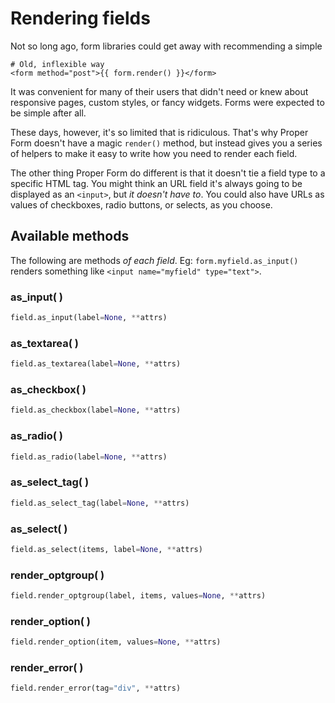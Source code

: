 
# Rendering fields

Not so long ago, form libraries could get away with recommending a simple

```html+jinja
# Old, inflexible way
<form method="post">{{ form.render() }}</form>
```

It was convenient for many of their users that didn't need or knew about responsive pages, custom styles, or fancy widgets. Forms were expected to be simple after all.

These days, however, it's so limited that is ridiculous. That's why Proper Form doesn't have a magic `render()` method, but instead gives you a series of helpers to make it easy to write how you need to render each field.

The other thing Proper Form do different is that it doesn't tie a field type to a specific HTML tag. You might think an URL field it's always going to be displayed as an `<input>`, but *it doesn't have to*. You could also have URLs as values of checkboxes, radio buttons, or selects, as you choose.


## Available methods

The following are methods *of each field*. Eg: `form.myfield.as_input()` renders something like `<input name="myfield" type="text">`.

### as_input( )

```python
field.as_input(label=None, **attrs)
```


### as_textarea( )

```python
field.as_textarea(label=None, **attrs)
```


### as_checkbox( )

```python
field.as_checkbox(label=None, **attrs)
```


### as_radio( )

```python
field.as_radio(label=None, **attrs)
```


### as_select_tag( )

```python
field.as_select_tag(label=None, **attrs)
```


### as_select( )

```python
field.as_select(items, label=None, **attrs)
```


### render_optgroup( )

```python
field.render_optgroup(label, items, values=None, **attrs)
```


### render_option( )

```python
field.render_option(item, values=None, **attrs)
```


### render_error( )

```python
field.render_error(tag="div", **attrs)
```

